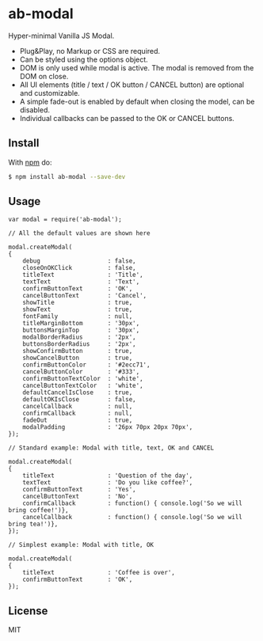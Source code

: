 # ab-modal

Hyper-minimal Vanilla JS Modal. 

- Plug&Play, no Markup or CSS are required.
- Can be styled using the options object.
- DOM is only used while modal is active. The modal is removed from the DOM on close.
- All UI elements (title / text / OK button / CANCEL button) are optional and customizable.
- A simple fade-out is enabled by default when closing the model, can be disabled.
- Individual callbacks can be passed to the OK or CANCEL buttons.

## Install

With [npm](http://npmjs.org) do:

```bash
$ npm install ab-modal --save-dev
```

## Usage
	
	var modal = require('ab-modal');
	
	// All the default values are shown here

	modal.createModal(
	{
		debug 					: false,
		closeOnOKClick 			: false,
		titleText				: 'Title',
		textText				: 'Text',
		confirmButtonText 		: 'OK',
		cancelButtonText 		: 'Cancel',
		showTitle 				: true,
		showText 				: true,
		fontFamily 				: null,
		titleMarginBottom 		: '30px',
		buttonsMarginTop 		: '30px',
		modalBorderRadius 		: '2px',
		buttonsBorderRadius 	: '2px',
		showConfirmButton 		: true,
		showCancelButton 		: true,
		confirmButtonColor 		: '#2ecc71',
		cancelButtonColor 		: '#333',
		confirmButtonTextColor	: 'white',
		cancelButtonTextColor	: 'white',
		defaultCancelIsClose	: true,
		defaultOKIsClose		: false,
		cancelCallback			: null,
		confirmCallback			: null,
		fadeOut					: true,
		modalPadding			: '26px 70px 20px 70px',
	});

	// Standard example: Modal with title, text, OK and CANCEL

	modal.createModal(
	{
		titleText				: 'Question of the day',
		textText				: 'Do you like coffee?',
		confirmButtonText 		: 'Yes',
		cancelButtonText 		: 'No',
		confirmCallback			: function() { console.log('So we will bring coffee!')},
		cancelCallback			: function() { console.log('So we will bring tea!')},
	});

	// Simplest example: Modal with title, OK

	modal.createModal(
	{
		titleText				: 'Coffee is over',
		confirmButtonText 		: 'OK',
	});

## License

MIT
